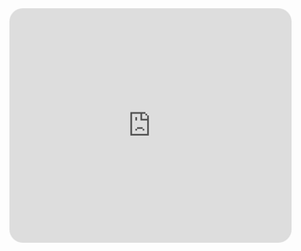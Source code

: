 <iframe style="border-radius:24px;border:none" src="https://embed.creator-spring.com/widget?slug=my-store-fcba49&per=20&currency=&page=1&layout=carousel-small&theme=light" title="my-store-fcba49 Merch store powered by Spring" width="100%" height="420" data-reactroot=""></iframe>
